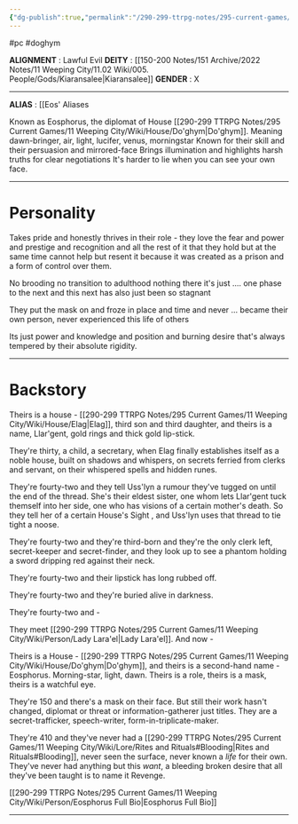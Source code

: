 ```yaml
---
{"dg-publish":true,"permalink":"/290-299-ttrpg-notes/295-current-games/11-weeping-city/wiki/person/eosphorus/"}
---
```



#pc #doghym


**ALIGNMENT** : Lawful Evil
**DEITY** : [[150-200 Notes/151 Archive/2022 Notes/11 Weeping City/11.02 Wiki/005. People/Gods/Kiaransalee\|Kiaransalee]]
**GENDER** : X

---

**ALIAS** : [[Eos' Aliases

Known as Eosphorus, the diplomat of House [[290-299 TTRPG Notes/295 Current Games/11 Weeping City/Wiki/House/Do'ghym\|Do'ghym]].
	Meaning dawn-bringer, air, light, lucifer, venus, morningstar
	Known for their skill and their persuasion and mirrored-face
	Brings illumination and highlights harsh truths for clear negotiations
	It's harder to lie when you can see your own face.

---

# Personality

Takes pride and honestly thrives in their role - they love the fear and power and prestige and recognition and all the rest of it that they hold but at the same time cannot help but resent it because it was created as a prison and a form of control over them.

No brooding no transition to adulthood nothing there it's just .... one phase to the next and this next has also just been so stagnant

They put the mask on and froze in place and time and never ... became their own person, never experienced this life of others

Its just power and knowledge and position and burning desire that's always tempered by their absolute rigidity.

---

# Backstory

Theirs is a house - [[290-299 TTRPG Notes/295 Current Games/11 Weeping City/Wiki/House/Elag\|Elag]], third son and third daughter, and theirs is a name, Llar'gent, gold rings and thick gold lip-stick.

They're thirty, a child, a secretary, when Elag finally establishes itself as a noble house, built on shadows and whispers, on secrets ferried from clerks and servant, on their whispered spells and hidden runes.

They're fourty-two and they tell Uss'lyn a rumour they've tugged on until the end of the thread. She's their eldest sister, one whom lets Llar'gent tuck themself into her side, one who has visions of a certain mother's death. So they tell her of a certain House's Sight , and Uss'lyn uses that thread to tie tight a noose.

They're fourty-two and they're third-born and they're the only clerk left, secret-keeper and secret-finder, and they look up to see a phantom holding a sword dripping red against their neck.

They're fourty-two and their lipstick has long rubbed off.

They're fourty-two and they're buried alive in darkness.

They're fourty-two and -

They meet [[290-299 TTRPG Notes/295 Current Games/11 Weeping City/Wiki/Person/Lady Lara'el\|Lady Lara'el]]. And now -

Theirs is a House - [[290-299 TTRPG Notes/295 Current Games/11 Weeping City/Wiki/House/Do'ghym\|Do'ghym]], and theirs is a second-hand name - Eosphorus. Morning-star, light, dawn. Theirs is a role, theirs is a mask, theirs is a watchful eye.

They're 150 and there's a mask on their face. But still their work hasn't changed, diplomat or threat or information-gatherer just titles. They are a secret-trafficker, speech-writer, form-in-triplicate-maker.

They're 410 and they've never had a [[290-299 TTRPG Notes/295 Current Games/11 Weeping City/Wiki/Lore/Rites and Rituals#Blooding\|Rites and Rituals#Blooding]], never seen the surface, never known a _life_ for their own. They've never had anything but this _want_, a bleeding broken desire that all they've been taught is to name it Revenge.

[[290-299 TTRPG Notes/295 Current Games/11 Weeping City/Wiki/Person/Eosphorus Full Bio\|Eosphorus Full Bio]]

---


